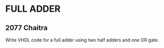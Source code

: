 # FULL ADDER
## 2077 Chaitra
Write VHDL code for a full adder using two half adders and one OR gate.
